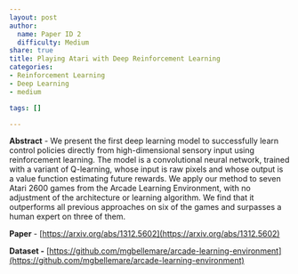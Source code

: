 ```yaml
---
layout: post
author:
  name: Paper ID 2
  difficulty: Medium
share: true
title: Playing Atari with Deep Reinforcement Learning
categories:
- Reinforcement Learning
- Deep Learning
- medium

tags: []

---
```

**Abstract** - We present the first deep learning model to successfully learn control policies directly from high-dimensional sensory input using reinforcement learning. The model is a convolutional neural network, trained with a variant of Q-learning, whose input is raw pixels and whose output is a value function estimating future rewards. We apply our method to seven Atari 2600 games from the Arcade Learning Environment, with no adjustment of the architecture or learning algorithm. We find that it outperforms all previous approaches on six of the games and surpasses a human expert on three of them.

**Paper** - [https://arxiv.org/abs/1312.5602](https://arxiv.org/abs/1312.5602)

**Dataset -** [https://github.com/mgbellemare/arcade-learning-environment](https://github.com/mgbellemare/arcade-learning-environment)
    